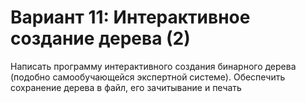 # Вариант 11: Интерактивное создание дерева (2)

Написать программу интерактивного создания бинарного дерева (подобно самообучающейся экспертной системе).
Обеспечить сохранение дерева в файл, его зачитывание и печать